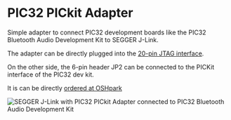 # PIC32 PICkit Adapter

Simple adapter to connect PIC32 development boards like the PIC32 Bluetooth Audio Development Kit to SEGGER J-Link.

The adapter can be directly plugged into the [20-pin JTAG interface](https://www.segger.com/products/debug-probes/j-link/technology/interface-description/).

On the other side, the 6-pin header JP2 can be connected to the PICKit interface of the PIC32 dev kit. 

It is can be directly [ordered at OSHpark](https://oshpark.com/shared_projects/h6rZI1cg)

![SEGGER J-Link with PIC32 PICkit Adapter connected to PIC32 Bluetooth Audio Development Kit](jlink-with-pic32.jpg)
